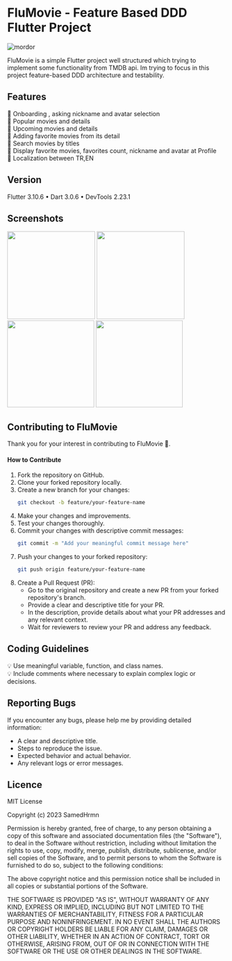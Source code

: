 # FluMovie - Feature Based DDD Flutter Project

![mordor](https://github.com/SamedHrmn/flumovie/assets/60006881/5ffc6011-064e-476d-a6e5-d23112895dbb)

FluMovie is a simple Flutter project well structured which trying to implement some functionality from TMDB api. Im trying to focus in this project feature-based DDD architecture and testability.

## Features
🎯 Onboarding , asking nickname and avatar selection   
🎯 Popular movies and details  
🎯 Upcoming movies and details  
🎯 Adding favorite movies from its detail  
🎯 Search movies by titles  
🎯 Display favorite movies, favorites count, nickname and avatar at Profile  
🎯 Localization between TR,EN




 



## Version
Flutter 3.10.6 • Dart 3.0.6 • DevTools 2.23.1





  
## Screenshots

 <img src="https://github.com/SamedHrmn/flumovie/assets/60006881/da7e5ac7-d952-4a55-9ec8-115c1a972b6f" width="202">
 <img src="https://github.com/SamedHrmn/flumovie/assets/60006881/dc488168-4999-4372-9770-611ae04635b9" width="202">
 <img src="https://github.com/SamedHrmn/flumovie/assets/60006881/78859d82-1c31-40c0-9fc0-1ac32941f656" width="200">
 <img src="https://github.com/SamedHrmn/flumovie/assets/60006881/db885c19-c855-4570-8a30-4a9e2100b491" width="200">
 

## Contributing to FluMovie

Thank you for your interest in contributing to FluMovie 🎈.

#### How to Contribute

1. Fork the repository on GitHub.
2. Clone your forked repository locally.
3. Create a new branch for your changes:
   ```sh
   git checkout -b feature/your-feature-name

4. Make your changes and improvements.
5. Test your changes thoroughly.
6. Commit your changes with descriptive commit messages:
      ```sh
   git commit -m "Add your meaningful commit message here"
7. Push your changes to your forked repository: 
      ```sh
   git push origin feature/your-feature-name
8. Create a Pull Request (PR):
    *  Go to the original repository and create a new PR from your forked repository's branch.
    *  Provide a clear and descriptive title for your PR.
    *  In the description, provide details about what your PR addresses and any relevant context.
    *  Wait for reviewers to review your PR and address any feedback.



## Coding Guidelines
💡 Use meaningful variable, function, and class names. <br>
💡 Include comments where necessary to explain complex logic or decisions.

## Reporting Bugs
If you encounter any bugs, please help me by providing detailed information:

* A clear and descriptive title.
* Steps to reproduce the issue.
* Expected behavior and actual behavior.
* Any relevant logs or error messages.


## Licence

MIT License

Copyright (c) 2023 SamedHrmn

Permission is hereby granted, free of charge, to any person obtaining a copy
of this software and associated documentation files (the "Software"), to deal
in the Software without restriction, including without limitation the rights
to use, copy, modify, merge, publish, distribute, sublicense, and/or sell
copies of the Software, and to permit persons to whom the Software is
furnished to do so, subject to the following conditions:

The above copyright notice and this permission notice shall be included in all
copies or substantial portions of the Software.

THE SOFTWARE IS PROVIDED "AS IS", WITHOUT WARRANTY OF ANY KIND, EXPRESS OR
IMPLIED, INCLUDING BUT NOT LIMITED TO THE WARRANTIES OF MERCHANTABILITY,
FITNESS FOR A PARTICULAR PURPOSE AND NONINFRINGEMENT. IN NO EVENT SHALL THE
AUTHORS OR COPYRIGHT HOLDERS BE LIABLE FOR ANY CLAIM, DAMAGES OR OTHER
LIABILITY, WHETHER IN AN ACTION OF CONTRACT, TORT OR OTHERWISE, ARISING FROM,
OUT OF OR IN CONNECTION WITH THE SOFTWARE OR THE USE OR OTHER DEALINGS IN THE
SOFTWARE.
 
